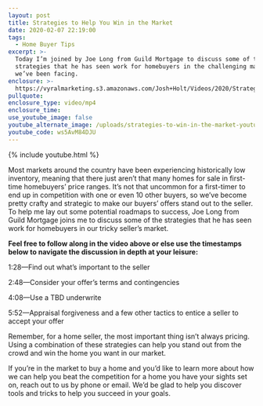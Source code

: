 ```yaml
---
layout: post
title: Strategies to Help You Win in the Market
date: 2020-02-07 22:19:00
tags:
  - Home Buyer Tips
excerpt: >-
  Today I’m joined by Joe Long from Guild Mortgage to discuss some of the
  strategies that he has seen work for homebuyers in the challenging market
  we’ve been facing.
enclosure: >-
  https://vyralmarketing.s3.amazonaws.com/Josh+Holt/Videos/2020/Strategies+to+Help+You+Win+in+the+Market.mp4
pullquote:
enclosure_type: video/mp4
enclosure_time:
use_youtube_image: false
youtube_alternate_image: /uploads/strategies-to-win-in-the-market-youtube.jpg
youtube_code: ws5AvM84DJU
---
```


{% include youtube.html %}

Most markets around the country have been experiencing historically low inventory, meaning that there just aren’t that many homes for sale in first-time homebuyers’ price ranges. It’s not that uncommon for a first-timer to end up in competition with one or even 10 other buyers, so we’ve become pretty crafty and strategic to make our buyers’ offers stand out to the seller. To help me lay out some potential roadmaps to success, Joe Long from Guild Mortgage joins me to discuss some of the strategies that he has seen work for homebuyers in our tricky seller’s market.

**Feel free to follow along in the video above or else use the timestamps below to navigate the discussion in depth at your leisure:**

1:28—Find out what’s important to the seller

2:48—Consider your offer’s terms and contingencies

4:08—Use a TBD underwrite

5:52—Appraisal forgiveness and a few other tactics to entice a seller to accept your offer

Remember, for a home seller, the most important thing isn’t always pricing. Using a combination of these strategies can help you stand out from the crowd and win the home you want in our market.

If you’re in the market to buy a home and you’d like to learn more about how we can help you beat the competition for a home you have your sights set on, reach out to us by phone or email. We’d be glad to help you discover tools and tricks to help you succeed in your goals.